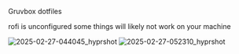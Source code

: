 Gruvbox dotfiles

rofi is unconfigured
some things will likely not work on your machine

![2025-02-27-044045_hyprshot](https://github.com/user-attachments/assets/671f3665-6b14-40ff-9ab1-fe4791d137da)
![2025-02-27-052310_hyprshot](https://github.com/user-attachments/assets/8427c664-2d00-4373-a430-56010162646e)
